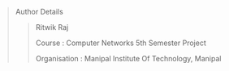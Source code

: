 >Author Details
>>Ritwik Raj
>>
>>Course : Computer Networks 5th Semester Project
>>
>>Organisation : Manipal Institute Of Technology, Manipal

